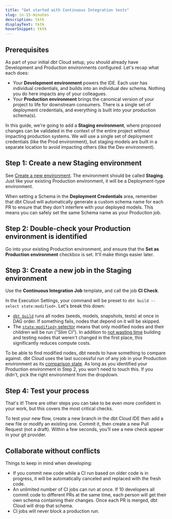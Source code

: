 ```yaml
---
title: "Get started with Continuous Integration tests"
slug: in-15-minutes
description: tktk
displayText: tktk
hoverSnippet: tktk
---
```


## Prerequisites

As part of your initial dbt Cloud setup, you should already have Development and Production environments configured. Let's recap what each does:

- Your **Development environment** powers the IDE. Each user has individual credentials, and builds into an individual dev schema. Nothing you do here impacts any of your colleagues.
- Your **Production environment** brings the canonical version of your project to life for downstream consumers. There is a single set of deployment credentials, and everything is built into your production schema(s).

In this guide, we're going to add a **Staging environment**, where proposed changes can be validated in the context of the entire project without impacting production systems. We will use a single set of deployment credentials (like the Prod environment), but staging models are built in a separate location to avoid impacting others (like the Dev environment).

## Step 1: Create a new Staging environment

See [Create a new environment](/docs/dbt-cloud-environments#create-a-deployment-environment). The environment should be called **Staging**. Just like your existing Production environment, it will be a Deployment-type environment.

When setting a Schema in the **Deployment Credentials** area, remember that dbt Cloud will automatically generate a custom schema name for each PR to ensure that they don't interfere with your deployed models. This means you can safely set the same Schema name as your Production job.

## Step 2: Double-check your Production environment is identified

Go into your existing Production environment, and ensure that the **Set as Production environment** checkbox is set. It'll make things easier later.

## Step 3: Create a new job in the Staging environment

Use the **Continuous Integration Job** template, and call the job **CI Check**.

In the Execution Settings, your command will be preset to `dbt build --select state:modified+`. Let's break this down:

- [`dbt build`](/reference/commands/build) runs all nodes (seeds, models, snapshots, tests) at once in DAG order. If something fails, nodes that depend on it will be skipped.
- The [`state:modified+` selector](/reference/node-selection/methods#the-state-method) means that only modified nodes and their children will be run ("Slim CI"). In addition to [not wasting time](https://discourse.getdbt.com/t/how-we-sped-up-our-ci-runs-by-10x-using-slim-ci/2603) building and testing nodes that weren't changed in the first place, this significantly reduces compute costs.

To be able to find modified nodes, dbt needs to have something to compare against. dbt Cloud uses the last successful run of any job in your Production environment as its [comparison state](/reference/node-selection/syntax#about-node-selection). As long as you identified your Production environment in Step 2, you won't need to touch this. If you didn't, pick the right environment from the dropdown.

## Step 4: Test your process

That's it! There are other steps you can take to be even more confident in your work, but this covers the most critical checks.

To test your new flow, create a new branch in the dbt Cloud IDE then add a new file or modify an existing one. Commit it, then create a new Pull Request (not a draft). Within a few seconds, you’ll see a new check appear in your git provider.

## Collaborate without conflicts

Things to keep in mind when developing:

- If you commit new code while a CI run based on older code is in progress, it will be automatically canceled and replaced with the fresh code.
- An unlimited number of CI jobs can run at once. If 10 developers all commit code to different PRs at the same time, each person will get their own schema containing their changes. Once each PR is merged, dbt Cloud will drop that schema.
- CI jobs will never block a production run.
